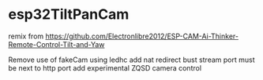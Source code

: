 # esp32TiltPanCam
remix from https://github.com/Electronlibre2012/ESP-CAM-Ai-Thinker-Remote-Control-Tilt-and-Yaw

Remove use of fakeCam using ledhc
add nat redirect bust stream port must be next to http port
add experimental ZQSD camera control 
